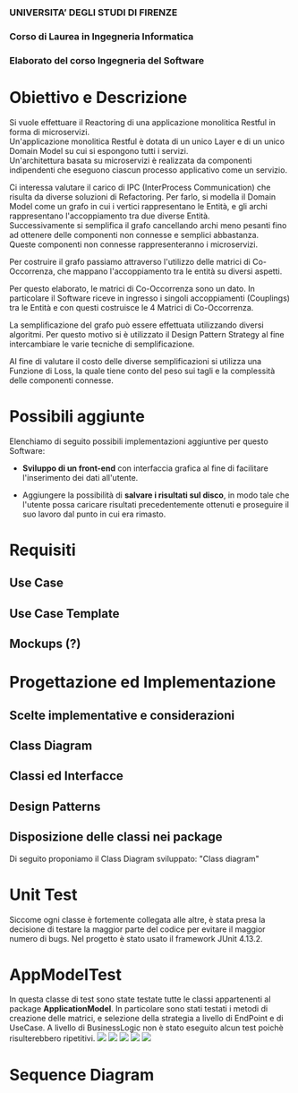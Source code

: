 ### **UNIVERSITA’ DEGLI STUDI DI FIRENZE**
### Corso di Laurea in Ingegneria Informatica
### Elaborato del corso Ingegneria del Software

# **Obiettivo e Descrizione**

Si vuole effettuare il Reactoring di una applicazione monolitica Restful in forma di microservizi.\
Un'applicazione monolitica Restful è dotata di un unico Layer e di un unico Domain Model su cui si espongono tutti i servizi.\
Un'architettura basata su microservizi è realizzata da componenti indipendenti che eseguono ciascun processo applicativo come un servizio.

Ci interessa valutare il carico di IPC (InterProcess Communication) che risulta da diverse soluzioni di Refactoring.
Per farlo, si modella il Domain Model come un grafo in cui i vertici rappresentano le Entità, e gli archi rappresentano l'accoppiamento tra due diverse Entità.\
Successivamente si semplifica il grafo cancellando archi meno pesanti fino ad ottenere delle componenti non connesse e semplici abbastanza.\
Queste componenti non connesse rappresenteranno i microservizi.

Per costruire il grafo passiamo attraverso l'utilizzo delle matrici di Co-Occorrenza, che mappano l'accoppiamento tra le entità su diversi aspetti.

Per questo elaborato, le matrici di Co-Occorrenza sono un dato. In particolare il Software riceve in ingresso i singoli accoppiamenti (Couplings) tra le Entità e con questi costruisce le 4 Matrici di Co-Occorrenza.

La semplificazione del grafo può essere effettuata utilizzando diversi algoritmi. Per questo motivo si è utilizzato il Design Pattern Strategy al fine intercambiare le varie tecniche di semplificazione.

Al fine di valutare il costo delle diverse semplificazioni si utilizza una Funzione di Loss, la quale tiene conto del peso sui tagli e la complessità delle componenti connesse.

# **Possibili aggiunte**

Elenchiamo di seguito possibili implementazioni aggiuntive per questo Software:

- **Sviluppo di un front-end** con interfaccia grafica al fine di facilitare l'inserimento dei dati all'utente.

- Aggiungere la possibilità di **salvare i risultati sul disco**, in modo tale che l'utente possa caricare risultati precedentemente ottenuti e proseguire il suo lavoro dal punto in cui era rimasto.

# **Requisiti**

## Use Case

## Use Case Template

## Mockups (?)

# **Progettazione ed Implementazione**

## Scelte implementative e considerazioni

## Class Diagram

## Classi ed Interfacce

## Design Patterns

## Disposizione delle classi nei package
Di seguito proponiamo il Class Diagram sviluppato:
    "Class diagram"
# **Unit Test**
Siccome ogni classe è fortemente collegata alle altre, è stata presa la decisione di testare la maggior parte del codice per evitare il maggior numero di bugs. Nel progetto è stato usato il framework JUnit 4.13.2.
# **AppModelTest**
In questa classe di test sono state testate tutte le classi appartenenti al package **ApplicationModel**. In particolare sono stati testati i metodi di creazione delle matrici, e selezione della strategia a livello di EndPoint e di UseCase. A livello di BusinessLogic non è stato eseguito alcun test poichè risulterebbero ripetitivi.
![](doc/test_img/appmodelTest_1.png)
![](doc/test_img/appmodelTest_2.png)
![](doc/test_img/appmodelTest_3.png)
![](doc/test_img/appmodelTest_4.png)
![](doc/test_img/appmodelTest_5.png)
# **Sequence Diagram**

